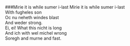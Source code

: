 ###Mirie it is while sumer i-last
Mirie it is while sumer i-last<br/>
With fugheles son<br/>
Oc nu neheth windes blast<br/>
And weder strong.<br/>
Ei, ei! What this nicht is long<br/>
And ich with wel michel wrong<br/>
Soregh and murne and fast.

